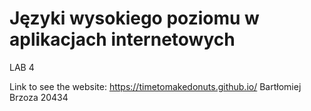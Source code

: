 # Języki wysokiego poziomu w aplikacjach internetowych
LAB 4

Link to see the website: https://timetomakedonuts.github.io/
Bartłomiej Brzoza 20434
